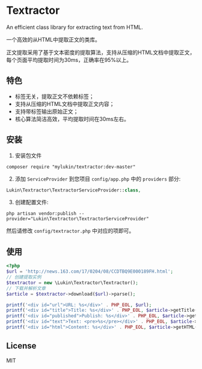 # Textractor

An efficient class library for extracting text from HTML.

一个高效的从HTML中提取正文的类库。

正文提取采用了基于文本密度的提取算法，支持从压缩的HTML文档中提取正文，每个页面平均提取时间为30ms，正确率在95%以上。

## 特色

- 标签无关，提取正文不依赖标签；
- 支持从压缩的HTML文档中提取正文内容；
- 支持带标签输出原始正文；
- 核心算法简洁高效，平均提取时间在30ms左右。

## 安装

1. 安装包文件
  ```shell
  composer require "mylukin/textractor:dev-master"
  ```

2. 添加 `ServiceProvider` 到您项目 `config/app.php` 中的 `providers` 部分:

  ```php
  Lukin\Textractor\TextractorServiceProvider::class,
  ```

3. 创建配置文件:

  ```shell
  php artisan vendor:publish --provider="Lukin\Textractor\TextractorServiceProvider"
  ```

  然后请修改 `config/textractor.php` 中对应的项即可。
  
## 使用

```php
<?php
$url = 'http://news.163.com/17/0204/08/CCDTBQ9E000189FH.html';
// 创建提取实例
$textractor = new \Lukin\Textractor\Textractor();
// 下载并解析文章
$article = $textractor->download($url)->parse();

printf('<div id="url">URL: %s</div>' . PHP_EOL, $url);
printf('<div id="title">Title: %s</div>' . PHP_EOL, $article->getTitle());
printf('<div id="published">Publish: %s</div>' . PHP_EOL, $article->getPublishDate());
printf('<div id="text">Text: <pre>%s</pre></div>' . PHP_EOL, $article->getText());
printf('<div id="html">Content: %s</div>' . PHP_EOL, $article->getHTML());

```

## License

MIT